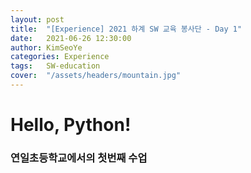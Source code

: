 ```yaml
---
layout: post
title:  "[Experience] 2021 하계 SW 교육 봉사단 - Day 1"
date:   2021-06-26 12:30:00
author: KimSeoYe
categories: Experience
tags:	SW-education
cover:  "/assets/headers/mountain.jpg"
---
```

# Hello, Python!

### 연일초등학교에서의 첫번째 수업






